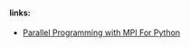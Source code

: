 #### links:

-  [Parallel Programming with MPI For Python](https://rabernat.github.io/research_computing/parallel-programming-with-mpi-for-python.html)